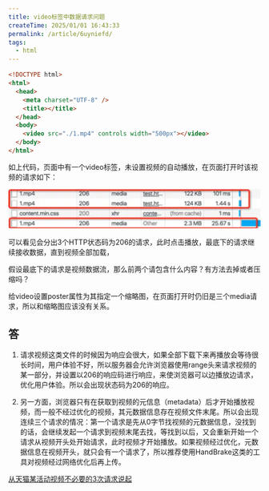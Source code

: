 ```yaml
---
title: video标签中数据请求问题
createTime: 2025/01/01 16:43:33
permalink: /article/6uyniefd/
tags:
  - html
---
```


```html
<!DOCTYPE html>
<html>
  <head>
    <meta charset="UTF-8" />
    <title></title>
  </head>
  <body>
    <video src="./1.mp4" controls width="500px"></video>
  </body>
</html>
```
如上代码，页面中有一个video标签，未设置视频的自动播放，在页面打开时该视频的请求如下：

![alt text](image.png)


可以看见会分出3个HTTP状态码为206的请求，此时点击播放，最底下的请求继续接收数据，直到视频全部加载，

假设最底下的请求是视频数据流，那么前两个请包含什么内容？有方法去掉或者压缩吗？

给video设置poster属性为其指定一个缩略图，在页面打开时仍旧是三个media请求，所以和缩略图应该没有关系。


## 答


1. 请求视频这类文件的时候因为响应会很大，如果全部下载下来再播放会等待很长时间，用户体验不好，所以服务器会允许浏览器使用range头来请求视频的某一部分，并设置以206的响应码进行响应，来使浏览器可以边播放边请求，优化用户体验。所以会出现状态码为206的响应。

2. 另一方面，浏览器只有在获取到视频的元信息（metadata）后才开始播放视频，而一般不经过优化的视频，其元数据信息存在视频文件末尾。所以会出现连续三个请求的情况：第一个请求是先从0字节找视频的元数据信息，没找到的话，会继续发起一个请求到视频末尾去找，等找到以后，又会重新开始一个请求从视频开头处开始请求，此时视频才开始播放。如果视频经过优化，元数据信息在视频开头，就只会有一个请求了，所以推荐使用HandBrake这类的工具对视频经过网络优化后再上传。


[从天猫某活动视频不必要的3次请求说起](https://www.zhangxinxu.com/wordpress/2018/12/video-moov-box/)